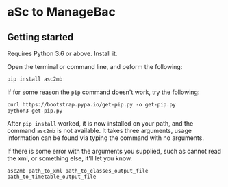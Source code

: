 # aSc to ManageBac

## Getting started

Requires Python 3.6 or above. Install it.

Open the terminal or command line, and peform the following:

```sh
pip install asc2mb
```

If for some reason the `pip` command doesn't work, try the following:

```
curl https://bootstrap.pypa.io/get-pip.py -o get-pip.py
python3 get-pip.py
```

After `pip install` worked, it is now installed on your path, and the command `asc2mb` is not available. It takes three arguments, usage information can be found via typing the command with no arguments.

If there is some error with the arguments you supplied, such as cannot read the xml, or something else, it'll let you know.

```ssh
asc2mb path_to_xml path_to_classes_output_file path_to_timetable_output_file
```



